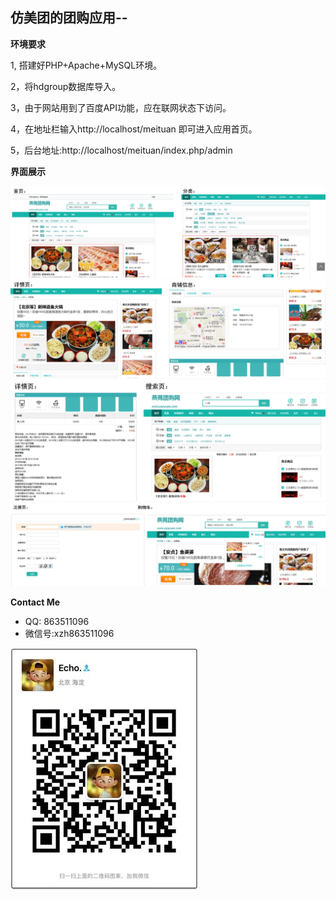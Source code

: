 ## 仿美团的团购应用--

**环境要求**

1, 搭建好PHP+Apache+MySQL环境。

2，将hdgroup数据库导入。

3，由于网站用到了百度API功能，应在联网状态下访问。

4，在地址栏输入http://localhost/meituan 即可进入应用首页。

5，后台地址:http://localhost/meituan/index.php/admin
 
**界面展示**

<img src="https://github.com/echo-bupt/tuangou/blob/master/imgs/1.png" width = "550px"/>
<img src="https://github.com/echo-bupt/tuangou/blob/master/imgs/2.png" width = "550px"/>
<img src="https://github.com/echo-bupt/tuangou/blob/master/imgs/3.png" width = "550px"/>
<img src="https://github.com/echo-bupt/tuangou/blob/master/imgs/4.png" width = "550px"/>

**Contact Me**
 * QQ: 863511096
 * 微信号:xzh863511096
  
  <img src="https://github.com/echo-bupt/cloudprint/blob/master/wx.jpg" width = "300px" />
